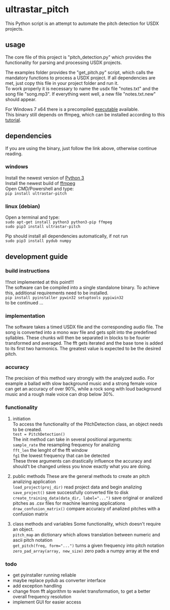 # ultrastar_pitch
This Python script is an attempt to automate the pitch detection for USDX projects. 

## usage
The core file of this project is "pitch_detection.py" which provides the functionality 
for parsing and processing USDX projects. 

The examples folder provides the "get_pitch.py" script, which calls the mandatory functions to process a USDX project.
If all dependencies are met, just copy this file in your project folder and run it.  
To work properly it is necessary to name the usdx file "notes.txt" and the song file "song.mp3".
If everything went well, a new file "notes.txt.new" should appear.

For Windows 7 x64 there is a precompiled [executable](https://my.pcloud.com/publink/show?code=XZ1WuE7ZywiEsI3JbVF4j6ANeOVFY7Reft97) available.    
This binary still depends on ffmpeg, which can be installed according to this [tutorial](https://de.wikihow.com/FFmpeg-unter-Windows-installieren).

## dependencies
If you are using the binary, just follow the link above, otherwise continue reading.
### windows
Install the newest version of [Python 3](https://www.python.org/downloads/windows/)  
Install the newest build of [ffmpeg](https://ffmpeg.zeranoe.com/builds/)  
Open CMD/Powershell and type:  
`pip install ultrastar-pitch`
### linux (debian)
Open a terminal and type:  
`sudo apt-get install python3 python3-pip ffmpeg`  
`sudo pip3 install ultrastar-pitch`  

Pip should install all dependencies automatically, if not run  
`sudo pip3 install pydub numpy`

## development guide
### build instructions
!!!not implemented at this point!!!  
The software can be compiled into a single standalone binary. To achieve this, additional requirements need to be installed.  
`pip install pyinstaller pywin32 setuptools pypiwin32`  
to be continued ...

### implementation
The software takes a timed USDX file and the corresponding audio file. The song is converted into a mono wav file 
and gets split into the predefined syllables. These chunks will then be separated in blocks to be fourier transformed and averaged.
The fft gets iterated and the base tone is added to its first two harmonics. The greatest value is expected to be the desired pitch.

### accuracy
The precision of this method vary strongly with the analyzed audio. For example a ballad with slow background music and a strong female voice
can get an accuracy of over 90%, while a rock song with loud background music and a rough male voice can drop below 30%.

### functionality

1. initiation  
To access the functionality of the PitchDetection class, an object needs to be created.  
`test = PitchDetection()`  
The init method can take in several positional arguments:  
`sample_rate` the resampling frequency for analizing  
`fft_len` the lenght of the fft window  
`fg1` the lowest frequency that can be detected  
These three arguments can drastically influence the accuracy and should't be changed unless you know exactly what you are doing.

2. public methods
These are the general methods to create an pitch analizing application  
`load_project(proj_dir)`	read project data and begin analizing  
`save_project()` save successfully converted file to disk  
`create_training_data(data_dir, label="...")` save original or analized pitches as .csv files for machine learning applications  
`draw_confusion_matrix()` compare accuracy of analized pitches with a confusion matrix

3. class methods and variables
Some functionality, which doesn't require an object.  
`pitch_map` an dictionary which allows translation between numeric and ascii pitch notation  
`get_pitch(freq, form="...")` turns a given frequency into pitch notation  
`zero_pad_array(array, new_size)` zero pads a numpy array at the end

### todo
* get pyinstaller running reliable
* maybe replace pydub as converter interface
* add exception handling
* change from fft algorithm to wavlet transformation, to get a better overall frequency resolution
* implement GUI for easier access





